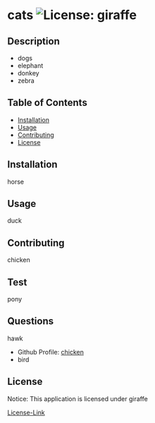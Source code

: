 # cats ![License: giraffe](https://img.shields.io/badge/License-giraffe-yellow.svg)

  ## Description

  * dogs
  * elephant
  * donkey
  * zebra
  
  ## Table of Contents
  * [Installation](#installation)
  * [Usage](#usage)
  * [Contributing](#contributing)
  * [License](#license)
  
  ## Installation

  horse

  ## Usage

  duck

  ## Contributing

  chicken

  ## Test

  pony
  
  ## Questions

  hawk

  * Github Profile: [chicken](https://github.com/chicken)
  * bird
  
  ## License
  Notice: This application is licensed under giraffe
  
  [License-Link](../LICENSE)
    
  

